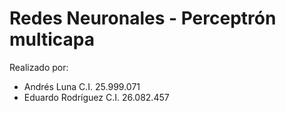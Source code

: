 # Redes Neuronales - Perceptrón multicapa

Realizado por:
- Andrés Luna C.I. 25.999.071
- Eduardo Rodríguez C.I. 26.082.457
